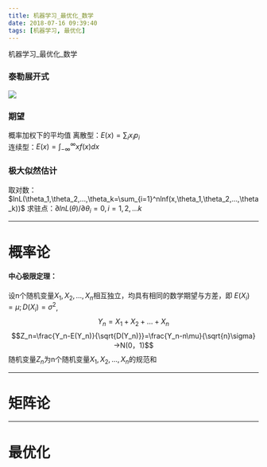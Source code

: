```yaml
---
title: 机器学习_最优化_数学
date: 2018-07-16 09:39:40
tags: [机器学习, 最优化]
---
```


机器学习_最优化_数学

<!--more-->
### 泰勒展开式
![](http://p3qhnc0eg.bkt.clouddn.com/blog/img/taylor1.png)

### 期望
概率加权下的平均值
离散型：$E(x)=\sum_ix_ip_i$<br>
连续型：$E(x)=\int_{-\infty}^{\infty}xf(x)dx$

### 极大似然估计
取对数：$lnL(\theta_1,\theta_2,...,\theta_k=\sum_{i=1}^nlnf(x,\theta_1,\theta_2,...,\theta_k))$
求驻点：$\partial{lnL(\theta)}/\partial{\theta_i}=0,i=1,2,...k$

---
# 概率论
#### 中心极限定理：
设n个随机变量$X_1,X_2,...,X_n$相互独立，均具有相同的数学期望与方差，即
$E(X_i)=\mu;D(X_i)=\sigma^2$,
$$Y_n=X_1+X_2+...+X_n$$
$$Z_n=\frac{Y_n-E(Y_n)}{\sqrt{D(Y_n)}}=\frac{Y_n-n\mu}{\sqrt{n}\sigma}→N(0，1)$$
随机变量$Z_n$为n个随机变量$X_1,X_2,...,X_n$的规范和


---
# 矩阵论

---
# 最优化

